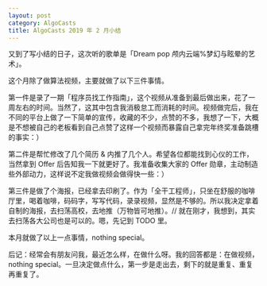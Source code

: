 ```yaml
---
layout: post
category: AlgoCasts
title: AlgoCasts 2019 年 2 月小结
---
```


又到了写小结的日子，这次听的歌单是「Dream pop 颅内云端%梦幻与眩晕的艺术」。

这个月除了做算法视频，主要就做了以下三件事情。

第一件是录了一期「程序员找工作指南」，这个视频从准备到最后做出来，花了一周左右的时间。当然了，这其中包含我消极怠工而消耗的时间。视频做完后，我在不同的平台上做了一下简单的宣传，收藏的不少，点赞的不多，我想了一下，大概是不想被自己的老板看到自己点赞了这样一个视频而暴露自己拿完年终奖准备跳槽的事实：）

第二件是帮忙修改了几个简历 & 内推了几个人。希望各位都能找到心仪的工作，当然拿到 Offer 后告知我一下就更好了。我准备收集大家的 Offer 勋章，主动制造些外部动力，这样说不定我做视频会做得快一些：）

第三件是做了个海报，已经拿去印刷了。作为「全干工程师」，只坐在舒服的咖啡厅里，喝着咖啡，码码字，写写代码，录录视频，显然是不够的。所以我决定拿着自制的海报，去扫荡高校，去地推（万物皆可地推）。// 就在刚才，我想到，其实去扫荡各大公司也是可以的。嗯，先记到 TODO 里。

本月就做了以上一点事情，nothing special。

后记：经常会有朋友问我，最近怎么样，在做什么呀。我的回答都是：在做视频，nothing special。一旦决定做点什么，第一步是走出去，剩下的就是重复、重复再重复了。
